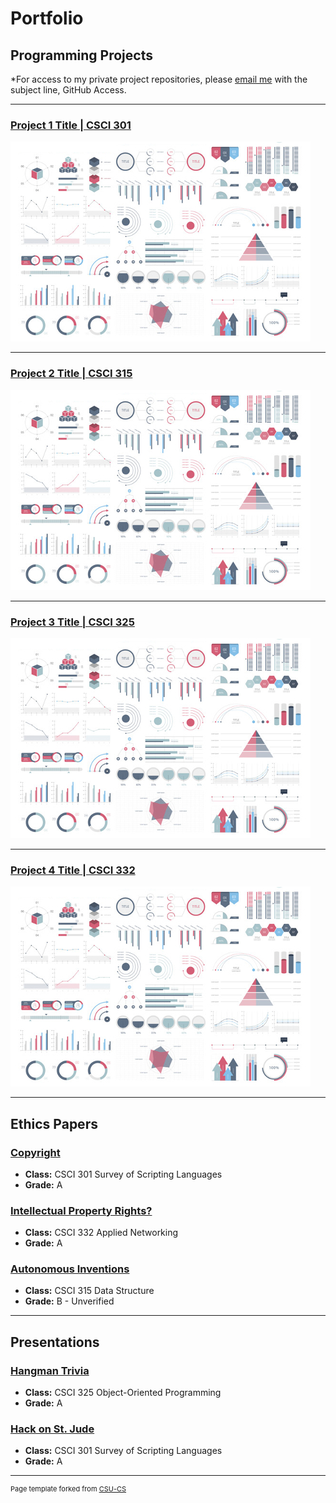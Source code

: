 Portfolio
=========

Programming Projects
--------------------

*For access to my private project repositories, please [email me](mailto:pesnow@csustudent.net?subject=GitHub%20Access) with the subject line, GitHub Access.

---
### [Project 1 Title | CSCI 301](project1)

![Project 1 Thumbnail Name](images/dummy_thumbnail.jpg)

---
### [Project 2 Title | CSCI 315](project2)

![Project 2 Thumbnail Name](images/dummy_thumbnail.jpg)

---
### [Project 3 Title | CSCI 325](project1)

![Project 3 Thumbnail Name](images/dummy_thumbnail.jpg)

---
### [Project 4 Title | CSCI 332](project1)

![Project 4 Thumbnail Name](images/dummy_thumbnail.jpg)

---

Ethics Papers
-------------

### [Copyright](/pdf/Copyright.pdf)

-   **Class:** CSCI 301 Survey of Scripting Languages  
-   **Grade:** A

### [Intellectual Property Rights?](/pdf/NetworkingPaperFinal.pdf)

-   **Class:** CSCI 332 Applied Networking 
-   **Grade:** A

### [Autonomous Inventions](/pdf/DataStructureEthicsPaper.pdf)

-   **Class:** CSCI 315 Data Structure 
-   **Grade:** B - Unverified

---

Presentations
-------------

### [Hangman Trivia](/pdf/hangman_trivia.pdf)

- **Class:** CSCI 325 Object-Oriented Programming 
- **Grade:** A


### [Hack on St. Jude](/pdf/Hack_on_St_Jude.pdf)

- **Class:** CSCI 301 Survey of Scripting Languages 
- **Grade:** A

---

<p style="font-size:11px">Page template forked from <a href="https://github.com/csu-cs/csci-portfolio">CSU-CS</a></p>
<!-- Remove above link if you don't want to attributive -->
